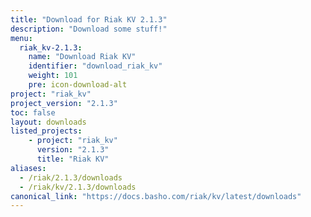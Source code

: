 ```yaml
---
title: "Download for Riak KV 2.1.3"
description: "Download some stuff!"
menu:
  riak_kv-2.1.3:
    name: "Download Riak KV"
    identifier: "download_riak_kv"
    weight: 101
    pre: icon-download-alt
project: "riak_kv"
project_version: "2.1.3"
toc: false
layout: downloads
listed_projects:
    - project: "riak_kv"
      version: "2.1.3"
      title: "Riak KV"
aliases:
  - /riak/2.1.3/downloads
  - /riak/kv/2.1.3/downloads
canonical_link: "https://docs.basho.com/riak/kv/latest/downloads"
---
```

